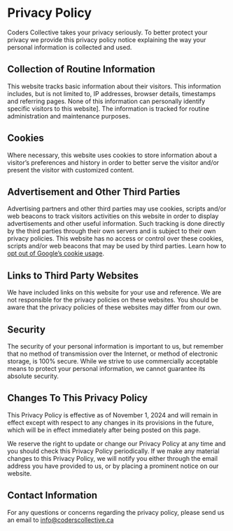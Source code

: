 # Privacy Policy

Coders Collective takes your privacy seriously. To better protect your privacy we provide this privacy policy notice explaining the way your personal information is collected and used.


## Collection of Routine Information

This website tracks basic information about their visitors. This information includes, but is not limited to, IP addresses, browser details, timestamps and referring pages. None of this information can personally identify specific visitors to this website]. The information is tracked for routine administration and maintenance purposes.


## Cookies

Where necessary, this website uses cookies to store information about a visitor’s preferences and history in order to better serve the visitor and/or present the visitor with customized content.


## Advertisement and Other Third Parties

Advertising partners and other third parties may use cookies, scripts and/or web beacons to track visitors activities on this website in order to display advertisements and other useful information. Such tracking is done directly by the third parties through their own servers and is subject to their own privacy policies. This website has no access or control over these cookies, scripts and/or web beacons that may be used by third parties. Learn how to [opt out of Google’s cookie usage](http://www.google.com/privacy_ads.html).


## Links to Third Party Websites

We have included links on this website for your use and reference. We are not responsible for the privacy policies on these websites. You should be aware that the privacy policies of these websites may differ from our own.


## Security

The security of your personal information is important to us, but remember that no method of transmission over the Internet, or method of electronic storage, is 100% secure. While we strive to use commercially acceptable means to protect your personal information, we  cannot guarantee its absolute security.


## Changes To This Privacy Policy

This Privacy Policy is effective as of November 1, 2024 and will remain in effect except with respect to any changes in its provisions in the future, which will be in effect immediately after being posted on this page.

We reserve the right to update or change our Privacy Policy at any time and you should check this Privacy Policy periodically. If we make any material changes to this Privacy Policy, we will notify you either through the email address you have provided to us, or by placing a prominent notice on our website.


## Contact Information

For any questions or concerns regarding the privacy policy, please send us an email to info@coderscollective.ca

